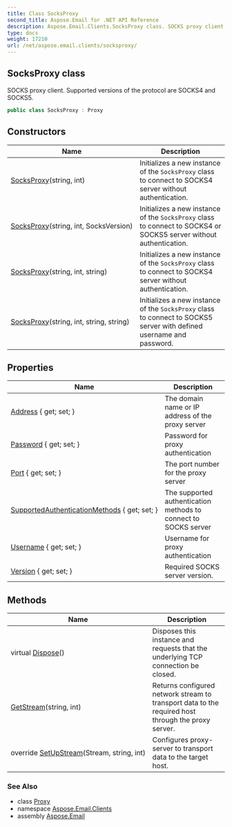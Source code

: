 ```yaml
---
title: Class SocksProxy
second_title: Aspose.Email for .NET API Reference
description: Aspose.Email.Clients.SocksProxy class. SOCKS proxy client. Supported versions of the protocol are SOCKS4 and SOCKS5
type: docs
weight: 17210
url: /net/aspose.email.clients/socksproxy/
---
```

## SocksProxy class

SOCKS proxy client. Supported versions of the protocol are SOCKS4 and SOCKS5.

```csharp
public class SocksProxy : Proxy
```

## Constructors

| Name | Description |
| --- | --- |
| [SocksProxy](socksproxy/#constructor)(string, int) | Initializes a new instance of the `SocksProxy` class to connect to SOCKS4 server without authentication. |
| [SocksProxy](socksproxy/#constructor_1)(string, int, SocksVersion) | Initializes a new instance of the `SocksProxy` class to connect to SOCKS4 or SOCKS5 server without authentication. |
| [SocksProxy](socksproxy/#constructor_2)(string, int, string) | Initializes a new instance of the `SocksProxy` class to connect to SOCKS4 server without authentication. |
| [SocksProxy](socksproxy/#constructor_3)(string, int, string, string) | Initializes a new instance of the `SocksProxy` class to connect to SOCKS5 server with defined username and password. |

## Properties

| Name | Description |
| --- | --- |
| [Address](../../aspose.email.clients/proxy/address/) { get; set; } | The domain name or IP address of the proxy server |
| [Password](../../aspose.email.clients/proxy/password/) { get; set; } | Password for proxy authentication |
| [Port](../../aspose.email.clients/proxy/port/) { get; set; } | The port number for the proxy server |
| [SupportedAuthenticationMethods](../../aspose.email.clients/socksproxy/supportedauthenticationmethods/) { get; set; } | The supported authentication methods to connect to SOCKS server |
| [Username](../../aspose.email.clients/proxy/username/) { get; set; } | Username for proxy authentication |
| [Version](../../aspose.email.clients/socksproxy/version/) { get; set; } | Required SOCKS server version. |

## Methods

| Name | Description |
| --- | --- |
| virtual [Dispose](../../aspose.email.clients/proxy/dispose/)() | Disposes this instance and requests that the underlying TCP connection be closed. |
| [GetStream](../../aspose.email.clients/proxy/getstream/)(string, int) | Returns configured network stream to transport data to the required host through the proxy server. |
| override [SetUpStream](../../aspose.email.clients/socksproxy/setupstream/)(Stream, string, int) | Configures proxy-server to transport data to the target host. |

### See Also

* class [Proxy](../proxy/)
* namespace [Aspose.Email.Clients](../../aspose.email.clients/)
* assembly [Aspose.Email](../../)


